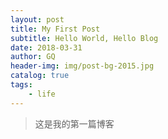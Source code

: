 ```yaml
---
layout: post
title: My First Post
subtitle: Hello World, Hello Blog
date: 2018-03-31
author: GQ
header-img: img/post-bg-2015.jpg
catalog: true
tags:
    - life
---
```


>这是我的第一篇博客
